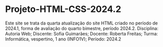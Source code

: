 # Projeto-HTML-CSS-2024.2
Este site se trata da quarta atualização do site HTML criado no período de 2024.1, forma de avaliação do quarto bimestre, período 2024.2.
Disciplina: Autoria Web;
Discente: Sofia Guimarães;
Docente: Roberta Freitas;
Turma: Informática, vespertino, 1 ano (INFO1V);
Período: 2024.2
